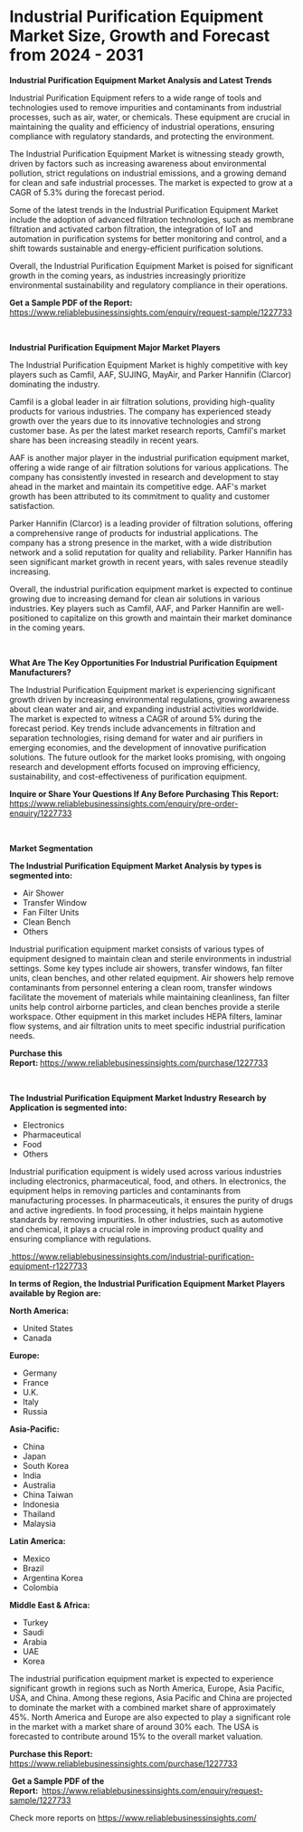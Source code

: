 <p><h1>Industrial Purification Equipment Market Size, Growth and Forecast from 2024 - 2031</h1></p><p><strong>Industrial Purification Equipment Market Analysis and Latest Trends</strong></p>
<p><p>Industrial Purification Equipment refers to a wide range of tools and technologies used to remove impurities and contaminants from industrial processes, such as air, water, or chemicals. These equipment are crucial in maintaining the quality and efficiency of industrial operations, ensuring compliance with regulatory standards, and protecting the environment.</p><p>The Industrial Purification Equipment Market is witnessing steady growth, driven by factors such as increasing awareness about environmental pollution, strict regulations on industrial emissions, and a growing demand for clean and safe industrial processes. The market is expected to grow at a CAGR of 5.3% during the forecast period. </p><p>Some of the latest trends in the Industrial Purification Equipment Market include the adoption of advanced filtration technologies, such as membrane filtration and activated carbon filtration, the integration of IoT and automation in purification systems for better monitoring and control, and a shift towards sustainable and energy-efficient purification solutions.</p><p>Overall, the Industrial Purification Equipment Market is poised for significant growth in the coming years, as industries increasingly prioritize environmental sustainability and regulatory compliance in their operations.</p></p>
<p><strong>Get a Sample PDF of the Report:&nbsp;</strong> <a href="https://www.reliablebusinessinsights.com/enquiry/request-sample/1227733">https://www.reliablebusinessinsights.com/enquiry/request-sample/1227733</a></p>
<p>&nbsp;</p>
<p><strong>Industrial Purification Equipment Major Market Players</strong></p>
<p><p>The Industrial Purification Equipment Market is highly competitive with key players such as Camfil, AAF, SUJING, MayAir, and Parker Hannifin (Clarcor) dominating the industry. </p><p>Camfil is a global leader in air filtration solutions, providing high-quality products for various industries. The company has experienced steady growth over the years due to its innovative technologies and strong customer base. As per the latest market research reports, Camfil's market share has been increasing steadily in recent years.</p><p>AAF is another major player in the industrial purification equipment market, offering a wide range of air filtration solutions for various applications. The company has consistently invested in research and development to stay ahead in the market and maintain its competitive edge. AAF's market growth has been attributed to its commitment to quality and customer satisfaction.</p><p>Parker Hannifin (Clarcor) is a leading provider of filtration solutions, offering a comprehensive range of products for industrial applications. The company has a strong presence in the market, with a wide distribution network and a solid reputation for quality and reliability. Parker Hannifin has seen significant market growth in recent years, with sales revenue steadily increasing.</p><p>Overall, the industrial purification equipment market is expected to continue growing due to increasing demand for clean air solutions in various industries. Key players such as Camfil, AAF, and Parker Hannifin are well-positioned to capitalize on this growth and maintain their market dominance in the coming years.</p></p>
<p>&nbsp;</p>
<p><strong>What Are The Key Opportunities For Industrial Purification Equipment Manufacturers?</strong></p>
<p><p>The Industrial Purification Equipment market is experiencing significant growth driven by increasing environmental regulations, growing awareness about clean water and air, and expanding industrial activities worldwide. The market is expected to witness a CAGR of around 5% during the forecast period. Key trends include advancements in filtration and separation technologies, rising demand for water and air purifiers in emerging economies, and the development of innovative purification solutions. The future outlook for the market looks promising, with ongoing research and development efforts focused on improving efficiency, sustainability, and cost-effectiveness of purification equipment.</p></p>
<p><strong>Inquire or Share Your Questions If Any Before Purchasing This Report:</strong> <a href="https://www.reliablebusinessinsights.com/enquiry/pre-order-enquiry/1227733">https://www.reliablebusinessinsights.com/enquiry/pre-order-enquiry/1227733</a></p>
<p>&nbsp;</p>
<p><strong>Market Segmentation</strong></p>
<p><strong>The Industrial Purification Equipment Market Analysis by types is segmented into:</strong></p>
<p><ul><li>Air Shower</li><li>Transfer Window</li><li>Fan Filter Units</li><li>Clean Bench</li><li>Others</li></ul></p>
<p><p>Industrial purification equipment market consists of various types of equipment designed to maintain clean and sterile environments in industrial settings. Some key types include air showers, transfer windows, fan filter units, clean benches, and other related equipment. Air showers help remove contaminants from personnel entering a clean room, transfer windows facilitate the movement of materials while maintaining cleanliness, fan filter units help control airborne particles, and clean benches provide a sterile workspace. Other equipment in this market includes HEPA filters, laminar flow systems, and air filtration units to meet specific industrial purification needs.</p></p>
<p><strong>Purchase this Report:&nbsp;</strong><a href="https://www.reliablebusinessinsights.com/purchase/1227733">https://www.reliablebusinessinsights.com/purchase/1227733</a></p>
<p>&nbsp;</p>
<p><strong>The Industrial Purification Equipment Market Industry Research by Application is segmented into:</strong></p>
<p><ul><li>Electronics</li><li>Pharmaceutical</li><li>Food</li><li>Others</li></ul></p>
<p><p>Industrial purification equipment is widely used across various industries including electronics, pharmaceutical, food, and others. In electronics, the equipment helps in removing particles and contaminants from manufacturing processes. In pharmaceuticals, it ensures the purity of drugs and active ingredients. In food processing, it helps maintain hygiene standards by removing impurities. In other industries, such as automotive and chemical, it plays a crucial role in improving product quality and ensuring compliance with regulations.</p></p>
<p><a href="https://www.reliablebusinessinsights.com/industrial-purification-equipment-r1227733">&nbsp;https://www.reliablebusinessinsights.com/industrial-purification-equipment-r1227733</a></p>
<p><strong>In terms of Region, the Industrial Purification Equipment Market Players available by Region are:</strong></p>
<p>
    <p> <strong> North America: </strong>
        <ul>
            <li>United States</li>
            <li>Canada</li>
        </ul>
        </p> 
    <p> <strong> Europe: </strong>
        <ul>
            <li>Germany</li>
            <li>France</li>
            <li>U.K.</li>
            <li>Italy</li>
            <li>Russia</li>
        </ul>
        </p> 
    <p> <strong> Asia-Pacific: </strong>
        <ul>
            <li>China</li>
            <li>Japan</li>
            <li>South Korea</li>
            <li>India</li>
            <li>Australia</li>
            <li>China Taiwan</li>
            <li>Indonesia</li>
            <li>Thailand</li>
            <li>Malaysia</li>
        </ul>
        </p> 
    <p> <strong> Latin America: </strong>
        <ul>
            <li>Mexico</li>
            <li>Brazil</li>
            <li>Argentina Korea</li>
            <li>Colombia</li>
        </ul>
        </p> 
    <p> <strong> Middle East & Africa: </strong>
        <ul>
            <li>Turkey</li>
            <li>Saudi</li>
            <li>Arabia</li>
            <li>UAE</li>
            <li>Korea</li>
        </ul>
    </p>
    </p>
<p><p>The industrial purification equipment market is expected to experience significant growth in regions such as North America, Europe, Asia Pacific, USA, and China. Among these regions, Asia Pacific and China are projected to dominate the market with a combined market share of approximately 45%. North America and Europe are also expected to play a significant role in the market with a market share of around 30% each. The USA is forecasted to contribute around 15% to the overall market valuation.</p></p>
<p><strong>Purchase this Report: </strong><a href="https://www.reliablebusinessinsights.com/purchase/1227733">https://www.reliablebusinessinsights.com/purchase/1227733</a></p>
<p>&nbsp;<strong>Get a Sample PDF of the Report:&nbsp;&nbsp;</strong><a href="https://www.reliablebusinessinsights.com/enquiry/request-sample/1227733">https://www.reliablebusinessinsights.com/enquiry/request-sample/1227733</a></p>
<p><strong></strong></p>
<p>Check more reports on <a href="https://www.reliablebusinessinsights.com/">https://www.reliablebusinessinsights.com/</a></p>